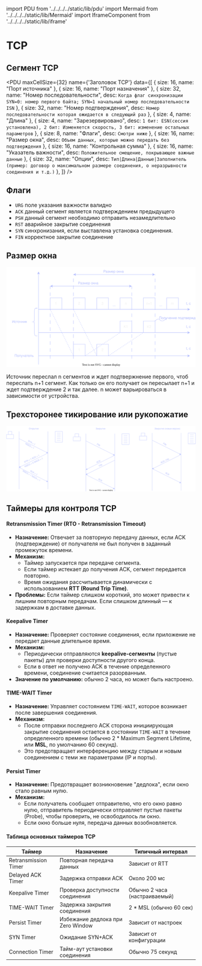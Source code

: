 import PDU from '../../../../static/lib/pdu'
import Mermaid from '../../../../static/lib/Mermaid'
import IframeComponent from '../../../../static/lib/iframe'

# TCP

## Сегмент TCP

<PDU maxCellSize={32} name={'Заголовок TCP'} data={[
    { 
        size: 16, 
        name: "Порт источника"
    },
    { 
        size: 16, 
        name: "Порт назначения"
    },
    { 
        size: 32, 
        name: "Номер последовательности", 
        desc: `Когда флаг синхронизации SYN=0: номер первого байта; SYN=1 начальный номер последовательности ISN`
    },
    { 
        size: 32, 
        name: "Номер подтверждения", 
        desc: `Номер последовательности которая ожидается в следующий раз`
    },
    { 
        size: 4, 
        name: "Длина"
    },
    { 
        size: 4, 
        name: "Зарезервировано", 
        desc: `1 бит: ESN(сессия установлена), 2 бит: Изменяется скорость, 3 бит: изменение остальных параметров`
    },
    { 
        size: 8, 
        name: "Флаги", 
        desc: `Смотри ниже`
    },
    { 
        size: 16, 
        name: "Размер окна", 
        desc: `Объем данных, которые можно передать без подтверждения`
    },
    { 
        size: 16, 
        name: "Контрольная сумма"
    },
    { 
        size: 16, 
        name: "Указатель важности", 
        desc: `Положительное смещение, покрывающее важные данные`
    },
    { 
        size: 32, 
        name: "Опции", 
        desc: `Тип|Длина|Данные|Заполнитель (пример: договор о максимальном размере соединения, о неразрывности соединения и т.д.)`
    },
]} />

## Флаги

- `URG` поле указания важности валидно
- `ACK` данный сегмент является подтверждением предыдущего
- `PSH` данный сегмент необходимо отправить незамедлительно
- `RST` аварийное закрытие соединения
- `SYN` синхронизания, если выставлена установка соединения.
- `FIN` корректное закрытие соединение

## Размер окна

![](../../imgs/tcpWindowLength.drawio.svg)

Источник переслал n сегментов и ждет подтвержнение первого, чтоб переслать n+1 сегмент. Как только он его получает он пересылает n+1 и ждет подтверждение 2 и так далее. n может варьироваться в зависимости от устройства.

## Трехсторонее тикирование или рукопожатие

![](../../imgs/tcpTick.drawio.svg)


## Таймеры для контроля TCP

#### Retransmission Timer (RTO - Retransmission Timeout)
- **Назначение:** Отвечает за повторную передачу данных, если ACK (подтверждение) от получателя не был получен в заданный промежуток времени.
- **Механизм:**
  - Таймер запускается при передаче сегмента.
  - Если таймер истекает до получения ACK, сегмент передается повторно.
  - Время ожидания рассчитывается динамически с использованием **RTT (Round Trip Time)**.
- **Проблемы:** Если таймер слишком короткий, это может привести к лишним повторным передачам. Если слишком длинный — к задержкам в доставке данных.

#### Keepalive Timer
- **Назначение:** Проверяет состояние соединения, если приложение не передает данные длительное время.
- **Механизм:**
  - Периодически отправляются **keepalive-сегменты** (пустые пакеты) для проверки доступности другого конца.
  - Если в ответ не получено ACK в течение определенного времени, соединение считается разорванным.
- **Значение по умолчанию:** обычно 2 часа, но может быть настроено.

#### TIME-WAIT Timer
- **Назначение:** Управляет состоянием `TIME-WAIT`, которое возникает после завершения соединения.
- **Механизм:**
  - После отправки последнего ACK сторона инициирующая закрытие соединения остается в состоянии `TIME-WAIT` в течение определенного времени (обычно 2 * Maximum Segment Lifetime, или **MSL**, по умолчанию 60 секунд).
  - Это предотвращает интерференцию между старым и новым соединением с теми же параметрами (IP и порты).

#### Persist Timer
- **Назначение:** Предотвращает возникновение "дедлока", если окно стало равным нулю.
- **Механизм:**
  - Если получатель сообщает отправителю, что его окно равно нулю, отправитель периодически отправляет пустые пакеты (Probe), чтобы проверить, не освободилось ли окно.
  - Если окно больше нуля, передача данных возобновляется.


#### Таблица основных таймеров TCP

| **Таймер**           | **Назначение**                                 | **Типичный интервал**     |
|-----------------------|-----------------------------------------------|---------------------------|
| Retransmission Timer  | Повторная передача данных                     | Зависит от RTT            |
| Delayed ACK Timer     | Задержка отправки ACK                        | Около 200 мс              |
| Keepalive Timer       | Проверка доступности соединения              | Обычно 2 часа (настраиваемый) |
| TIME-WAIT Timer       | Задержка закрытия соединения                 | 2 * MSL (обычно 60 сек)   |
| Persist Timer         | Избежание дедлока при Zero Window            | Зависит от настроек       |
| SYN Timer             | Ожидание SYN+ACK                             | Зависит от конфигурации   |
| Connection Timer      | Тайм-аут установки соединения                | Обычно 75 секунд          |

